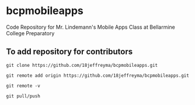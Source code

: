 # bcpmobileapps
Code Repository for Mr. Lindemann's Mobile Apps Class at Bellarmine College Preparatory

## To add repository for contributors



`git clone https://github.com/18jeffreyma/bcpmobileapps.git`

`git remote add origin https://github.com/18jeffreyma/bcpmobileapps.git`

`git remote -v`

`git pull/push`
